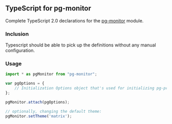 ## TypeScript for pg-monitor

Complete TypeScript 2.0 declarations for the [pg-monitor] module.

### Inclusion

Typescript should be able to pick up the definitions without any manual configuration.
 
### Usage

```ts
import * as pgMonitor from "pg-monitor";

var pgOptions = {
    // Initialization Options object that's used for initializing pg-promise
};

pgMonitor.attach(pgOptions);

// optionally, changing the default theme:
pgMonitor.setTheme('matrix');
```

[pg-monitor]:https://github.com/vitaly-t/pg-monitor
